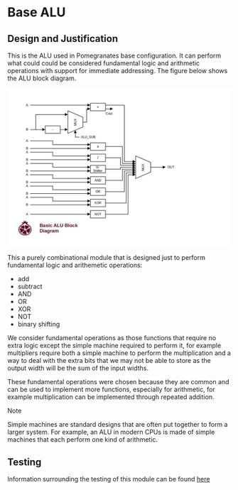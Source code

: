 # Base ALU

## Design and Justification
<!-- Please discuss your design here -->
<!-- Make sure to justify any design choices made where there may be an alternative approach -->
This is the ALU used in Pomegranates base configuration. It can perform what could could be considered fundamental logic and arithmetic operations with support for immediate addressing. The figure below shows the ALU block diagram.

![ALU block diagram](https://github.com/Zachary-Pearce/Pomegranate/blob/main/images/Basic_ALU_Block_Diagram.jpg)

This a purely combinational module that is designed just to perform fundamental logic and arithemetic operations:
* add
* subtract
* AND
* OR
* XOR
* NOT
* binary shifting

We consider fundamental operations as those functions that require no extra logic except the simple machine required to perform it, for example multipliers require both a simple machine to perform the multiplication and a way to deal with the extra bits that we may not be able to store as the output width will be the sum of the input widths.

These fundamental operations were chosen because they are common and can be used to implement more functions, especially for arithmetic, for example multiplication can be implemented through repeated addition.

> [!NOTE]
> Simple machines are standard designs that are often put together to form a larger system. For example, an ALU in modern CPUs is made of simple machines that each perform one kind of arithmetic.

## Testing
Information surrounding the testing of this module can be found [here](https://github.com/Zachary-Pearce/Pomegranate/blob/main/testing/ALU/README.md)